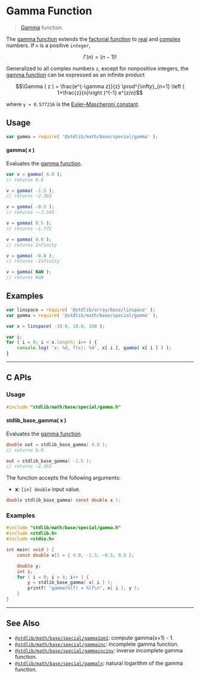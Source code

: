 <!--

@license Apache-2.0

Copyright (c) 2018 The Stdlib Authors.

Licensed under the Apache License, Version 2.0 (the "License");
you may not use this file except in compliance with the License.
You may obtain a copy of the License at

   http://www.apache.org/licenses/LICENSE-2.0

Unless required by applicable law or agreed to in writing, software
distributed under the License is distributed on an "AS IS" BASIS,
WITHOUT WARRANTIES OR CONDITIONS OF ANY KIND, either express or implied.
See the License for the specific language governing permissions and
limitations under the License.

-->

# Gamma Function

> [Gamma][gamma-function] function.

<section class="intro">

The [gamma function][gamma-function] extends the [factorial function][@stdlib/math/base/special/factorial] to [real][real] and [complex][complex] numbers. If `n` is a positive `integer`,

<!-- <equation class="equation" label="eq:gamma_function_positive_integers" align="center" raw="\Gamma ( n ) = (n-1)!" alt="Gamma function for positive integers."> -->

```math
\Gamma ( n ) = (n-1)!
```

<!-- <div class="equation" align="center" data-raw-text="\Gamma ( n ) = (n-1)!" data-equation="eq:gamma_function_positive_integers">
    <img src="https://cdn.jsdelivr.net/gh/stdlib-js/stdlib@bb29798906e119fcb2af99e94b60407a270c9b32/lib/node_modules/@stdlib/math/base/special/gamma/docs/img/equation_gamma_function_positive_integers.svg" alt="Gamma function for positive integers.">
    <br>
</div> -->

<!-- </equation> -->

Generalized to all complex numbers `z`, except for nonpositive integers, the [gamma function][gamma-function] can be expressed as an infinite product

<!-- <equation class="equation" label="eq:gamma_function_infinite_product" align="center" raw="\Gamma ( z ) = \frac{e^{-\gamma z}}{z} \prod^{\infty}_{n=1} \left ( 1+\frac{z}{n}\right )^{-1} e^{z/n}" alt="Gamma function for all complex numbers."> -->

```math
\Gamma ( z ) = \frac{e^{-\gamma z}}{z} \prod^{\infty}_{n=1} \left ( 1+\frac{z}{n}\right )^{-1} e^{z/n}
```

<!-- <div class="equation" align="center" data-raw-text="\Gamma ( z ) = \frac{e^{-\gamma z}}{z} \prod^{\infty}_{n=1} \left ( 1+\frac{z}{n}\right )^{-1} e^{z/n}" data-equation="eq:gamma_function_infinite_product">
    <img src="https://cdn.jsdelivr.net/gh/stdlib-js/stdlib@591cf9d5c3a0cd3c1ceec961e5c49d73a68374cb/lib/node_modules/@stdlib/math/base/special/gamma/docs/img/equation_gamma_function_infinite_product.svg" alt="Gamma function for all complex numbers.">
    <br>
</div> -->

<!-- </equation> -->

where `γ ≈ 0.577216` is the  [Euler–Mascheroni constant][@stdlib/constants/float64/eulergamma].

</section>

<!-- /.intro -->

<section class="usage">

## Usage

```javascript
var gamma = require( '@stdlib/math/base/special/gamma' );
```

#### gamma( x )

Evaluates the [gamma function][gamma-function].

```javascript
var v = gamma( 4.0 );
// returns 6.0

v = gamma( -1.5 );
// returns ~2.363

v = gamma( -0.5 );
// returns ~-3.545

v = gamma( 0.5 );
// returns ~1.772

v = gamma( 0.0 );
// returns Infinity

v = gamma( -0.0 );
// returns -Infinity

v = gamma( NaN );
// returns NaN
```

</section>

<!-- /.usage -->

<section class="examples">

## Examples

<!-- eslint no-undef: "error" -->

```javascript
var linspace = require( '@stdlib/array/base/linspace' );
var gamma = require( '@stdlib/math/base/special/gamma' );

var x = linspace( -10.0, 10.0, 100 );

var i;
for ( i = 0; i < x.length; i++ ) {
    console.log( 'x: %d, f(x): %d', x[ i ], gamma( x[ i ] ) );
}
```

</section>

<!-- /.examples -->

<!-- C interface documentation. -->

* * *

<section class="c">

## C APIs

<!-- Section to include introductory text. Make sure to keep an empty line after the intro `section` element and another before the `/section` close. -->

<section class="intro">

</section>

<!-- /.intro -->

<!-- C usage documentation. -->

<section class="usage">

### Usage

```c
#include "stdlib/math/base/special/gamma.h"
```

#### stdlib_base_gamma( x )

Evaluates the [gamma function][gamma-function].

```c
double out = stdlib_base_gamma( 4.0 );
// returns 6.0

out = stdlib_base_gamma( -1.5 );
// returns ~2.363
```

The function accepts the following arguments:

-   **x**: `[in] double` input value.

```c
double stdlib_base_gamma( const double x );
```

</section>

<!-- /.usage -->

<!-- C API usage notes. Make sure to keep an empty line after the `section` element and another before the `/section` close. -->

<section class="notes">

</section>

<!-- /.notes -->

<!-- C API usage examples. -->

<section class="examples">

### Examples

```c
#include "stdlib/math/base/special/gamma.h"
#include <stdlib.h>
#include <stdio.h>

int main( void ) {
    const double x[] = { 4.0, -1.5, -0.5, 0.5 };

    double y;
    int i;
    for ( i = 0; i < 4; i++ ) {
        y = stdlib_base_gamma( x[ i ] );
        printf( "gamma(%lf) = %lf\n", x[ i ], y );
    }
}
```

</section>

<!-- /.examples -->

</section>

<!-- /.c -->

<!-- Section for related `stdlib` packages. Do not manually edit this section, as it is automatically populated. -->

<section class="related">

* * *

## See Also

-   <span class="package-name">[`@stdlib/math/base/special/gamma1pm1`][@stdlib/math/base/special/gamma1pm1]</span><span class="delimiter">: </span><span class="description">compute gamma(x+1) - 1.</span>
-   <span class="package-name">[`@stdlib/math/base/special/gammainc`][@stdlib/math/base/special/gammainc]</span><span class="delimiter">: </span><span class="description">incomplete gamma function.</span>
-   <span class="package-name">[`@stdlib/math/base/special/gammaincinv`][@stdlib/math/base/special/gammaincinv]</span><span class="delimiter">: </span><span class="description">inverse incomplete gamma function.</span>
-   <span class="package-name">[`@stdlib/math/base/special/gammaln`][@stdlib/math/base/special/gammaln]</span><span class="delimiter">: </span><span class="description">natural logarithm of the gamma function.</span>

</section>

<!-- /.related -->

<!-- Section for all links. Make sure to keep an empty line after the `section` element and another before the `/section` close. -->

<section class="links">

[gamma-function]: https://en.wikipedia.org/wiki/Gamma_function

[@stdlib/math/base/special/factorial]: https://github.com/stdlib-js/stdlib/tree/develop/lib/node_modules/%40stdlib/math/base/special/factorial

[real]: https://en.wikipedia.org/wiki/Real_number

[complex]: https://en.wikipedia.org/wiki/Complex_number

[@stdlib/constants/float64/eulergamma]: https://github.com/stdlib-js/stdlib/tree/develop/lib/node_modules/%40stdlib/constants/float64/eulergamma

<!-- <related-links> -->

[@stdlib/math/base/special/gamma1pm1]: https://github.com/stdlib-js/stdlib/tree/develop/lib/node_modules/%40stdlib/math/base/special/gamma1pm1

[@stdlib/math/base/special/gammainc]: https://github.com/stdlib-js/stdlib/tree/develop/lib/node_modules/%40stdlib/math/base/special/gammainc

[@stdlib/math/base/special/gammaincinv]: https://github.com/stdlib-js/stdlib/tree/develop/lib/node_modules/%40stdlib/math/base/special/gammaincinv

[@stdlib/math/base/special/gammaln]: https://github.com/stdlib-js/stdlib/tree/develop/lib/node_modules/%40stdlib/math/base/special/gammaln

<!-- </related-links> -->

</section>

<!-- /.links -->
